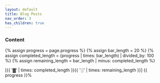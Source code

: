 ```yaml
---
layout: default
title: Blog Posts
nav_order: 3
has_children: true
---
```


### Content

{% assign progress = page.progress %}
{% assign bar_length = 20 %}
{% assign completed_length = (progress | times: bar_length) | divided_by: 100 %}
{% assign remaining_length = bar_length | minus: completed_length %}

[{{ '▓' | times: completed_length }}{{ '░' | times: remaining_length }}] {{ progress }}%
